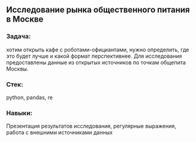 ## Исследование рынка общественного питания в Москве

### Задача:
хотим открыть кафе с роботами-официантами, нужно определить, где это будет лучше и какой формат перспективнее. Для исследования предоставлены данные из открытых источников по точкам общепита Москвы.
### Стек:
python, pandas, re
### Навыки:
Презентация результатов исследования, регулярные выражения, работа с внешними источниками данных
